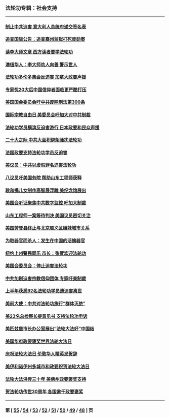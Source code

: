 ### 法轮功专辑：社会支持
---
#### [制止中共迫害 意大利人总统府递交签名表](../../pages/nf4386/n13933726.md?02220430) 
#### [追查国际公告：追查嘉州监狱打死庞勋案](../../pages/nf4386/n13933461.md?02220430) 
#### [读李大师文章 西方读者要学法轮功](../../pages/nf4386/n13925142.md?02220430) 
#### [澳纽华人：李大师劝人向善 警示世人](../../pages/nf4386/n13924146.md?02220430) 
#### [法轮功多伦多集会反迫害 加拿大政要声援](../../pages/nf4386/n13881303.md?02220430) 
#### [专家忧20大后中国信仰者面临更严酷打压](../../pages/nf4386/n13874993.md?02220430) 
#### [美国国会委员会吁中共废除刑法第300条](../../pages/nf4386/n13868121.md?02220430) 
#### [国际宗教自由日 美委员会吁加大对中共制裁](../../pages/nf4386/n13855021.md?02220430) 
#### [法轮功学员横滨反迫害游行 日本政要和民众声援](../../pages/nf4386/n13847132.md?02220430) 
#### [二十大之际 中共大面积绑架骚扰法轮功](../../pages/nf4386/n13846381.md?02220430) 
#### [法国政要支持法轮功学员反迫害](../../pages/nf4386/n13841970.md?02220430) 
#### [美议员：中共以虚假罪名迫害法轮功](../../pages/nf4386/n13841083.md?02220430) 
#### [八议员吁美国务院 帮助山东工程师获释](../../pages/nf4386/n13836379.md?02220430) 
#### [耿和携儿女制作高智晟浮雕 美纪念馆展出](../../pages/nf4386/n13829624.md?02220430) 
#### [美国会听证聚焦中共数字监控 吁加大制裁](../../pages/nf4386/n13825083.md?02220430) 
#### [山东工程师一案等待判决 美国议员密切关注](../../pages/nf4386/n13815065.md?02220430) 
#### [美国劳登县终止与北京顺义区姐妹城市关系](../../pages/nf4386/n13811030.md?02220430) 
#### [为取器官而杀人：发生在中国的活摘器官](../../pages/nf4386/n13794731.md?02220430) 
#### [纽约上州警民同乐 市长：张臂欢迎法轮功](../../pages/nf4386/n13794375.md?02220430) 
#### [美国会委员会：停止迫害法轮功](../../pages/nf4386/n13788164.md?02220430) 
#### [中共加剧迫害宗教信仰团体 专家吁美制裁](../../pages/nf4386/n13780252.md?02220430) 
#### [上半年获悉92名法轮功学员遭迫害离世](../../pages/nf4386/n13772701.md?02220430) 
#### [美前大使：中共对法轮功施行“群体灭绝”](../../pages/nf4386/n13771705.md?02220430) 
#### [美23名总检察长提意见书 支持法轮功申诉](../../pages/nf4386/n13766596.md?02220430) 
#### [美匹兹堡市长办公室展出“法轮大法好”中国结](../../pages/nf4386/n13749721.md?02220430) 
#### [美国华府政要褒奖世界法轮大法日](../../pages/nf4386/n13743770.md?02220430) 
#### [庆祝法轮大法日 伦敦华人精英发贺辞](../../pages/nf4386/n13741593.md?02220430) 
#### [美伊利诺伊州多城市和政要祝贺法轮大法日](../../pages/nf4386/n13737149.md?02220430) 
#### [法轮大法洪传三十年 美佛州政要褒奖支持](../../pages/nf4386/n13737103.md?02220430) 
#### [贺法轮功传世30周年 各国逾千政要褒奖](../../pages/nf4386/n13735828.md?02220430) 

---
#### 第 [ [55](./55.md?02220430) / [54](./54.md?02220430) / [53](./53.md?02220430) / [52](./52.md?02220430) / [51](./51.md?02220430) / [50](./50.md?02220430) / [49](./49.md?02220430) / [48](./48.md?02220430) ] 页
